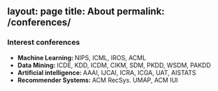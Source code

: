 layout: page
title: About
permalink: /conferences/
---
<div class="container">
<h3>Interest conferences</h3>

<ul>
  <li><b>Machine Learning: </b>NIPS, ICML, IROS, ACML</li>
  <li><b>Data Mining: </b> ICDE, KDD, ICDM, CIKM, SDM, PKDD, WSDM, PAKDD</li>
  <li><b>Artificial intelligence: </b>AAAI, IJCAI, ICRA, ICGA, UAT, AISTATS</li>
  <li><b>Recommender Systems: </b>ACM RecSys. UMAP, ACM IUI</li>
</ul>
</div>